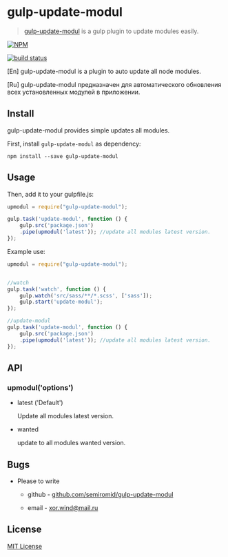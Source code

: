 # gulp-update-modul

> [gulp-update-modul](https://github.com/semiromid/gulp-update-modul) is a gulp plugin to update modules easily.

[![NPM](https://nodei.co/npm/gulp-update-modul.png?downloads=true&downloadRank=true&stars=true)](https://nodei.co/npm/gulp-update-modul/)


[![build status](https://travis-ci.org/semiromid/gulp-update-modul.svg?branch=master)](https://travis-ci.org/semiromid/gulp-update-modul/builds/102869205)


[En]
gulp-update-modul is a plugin to auto update all node modules. 

[Ru]
gulp-update-modul предназначен для автоматического обновления всех установленных модулей в приложении.



## Install

gulp-update-modul provides simple  updates all modules.

First, install `gulp-update-modul` as dependency:

```shell
npm install --save gulp-update-modul 
```

## Usage

Then, add it to your gulpfile.js:

```javascript
upmodul = require("gulp-update-modul");

gulp.task('update-modul', function () {
    gulp.src('package.json')
    .pipe(upmodul('latest')); //update all modules latest version.
});
```


Example use:

```javascript
upmodul = require("gulp-update-modul");


//watch
gulp.task('watch', function () {
    gulp.watch('src/sass/**/*.scss', ['sass']);
    gulp.start('update-modul');
});

//update-modul
gulp.task('update-modul', function () {
    gulp.src('package.json')
    .pipe(upmodul('latest')); //update all modules latest version.
});

```
## API

### upmodul('options')

+ latest ('Default')

  Update all modules latest version.

+ wanted 

  update to all modules wanted  version.


## Bugs

* Please to write

  * github - [github.com/semiromid/gulp-update-modul](https://github.com/semiromid/gulp-update-modul) 

  * email - xor.wind@mail.ru
 

## License

[MIT License](http://en.wikipedia.org/wiki/MIT_License)
